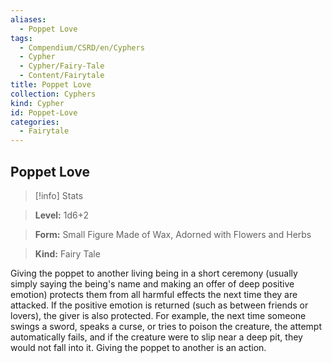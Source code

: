 ```yaml
---
aliases:
  - Poppet Love
tags:
  - Compendium/CSRD/en/Cyphers
  - Cypher
  - Cypher/Fairy-Tale
  - Content/Fairytale
title: Poppet Love
collection: Cyphers
kind: Cypher
id: Poppet-Love
categories:
  - Fairytale
---
```

## Poppet Love    
>[!info] Stats    
> **Level:** 1d6+2    
> **Form:** Small Figure Made of Wax, Adorned with Flowers and Herbs    
> **Kind:** Fairy Tale  
    
Giving the poppet to another living being in a short ceremony (usually simply saying the being's name and making an offer of deep positive emotion) protects them from all harmful effects the next time they are attacked. If the positive emotion is returned (such as between friends or lovers), the giver is also protected. For example, the next time someone swings a sword, speaks a curse, or tries to poison the creature, the attempt automatically fails, and if the creature were to slip near a deep pit, they would not fall into it. Giving the poppet to another is an action.
